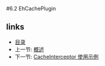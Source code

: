 #6.2 EhCachePlugin

## links
   * [目录](<preface.md>)
   * 上一节: [概述](<6.1.md>)
   * 下一节: [CacheInterceptor 使用示例](<6.3.md>)

